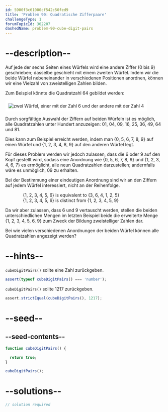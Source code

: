 ```yaml
---
id: 5900f3c61000cf542c50fed9
title: 'Problem 90: Quadratische Zifferpaare'
challengeType: 1
forumTopicId: 302207
dashedName: problem-90-cube-digit-pairs
---
```


# --description--

Auf jede der sechs Seiten eines Würfels wird eine andere Ziffer (0 bis 9) geschrieben; dasselbe geschieht mit einem zweiten Würfel. Indem wir die beide Würfel nebeneinander in verschiedenen Positionen anordnen, können wir eine Vielzahl von zweistelligen Zahlen bilden.

Zum Beispiel könnte die Quadratzahl 64 gebildet werden:

<img class="img-responsive center-block" alt="zwei Würfel, einer mit der Zahl 6 und der andere mit der Zahl 4" src="https://cdn-media-1.freecodecamp.org/project-euler/cube-digit-pairs.png" style="background-color: white; padding: 10px;" />

Durch sorgfältige Auswahl der Ziffern auf beiden Würfeln ist es möglich, alle Quadratzahlen unter Hundert anzuzeigen: 01, 04, 09, 16, 25, 36, 49, 64 und 81.

Dies kann zum Beispiel erreicht werden, indem man {0, 5, 6, 7, 8, 9} auf einen Würfel und {1, 2, 3, 4, 8, 9} auf den anderen Würfel legt.

Für dieses Problem werden wir jedoch zulassen, dass die 6 oder 9 auf den Kopf gestellt wird, sodass eine Anordnung wie {0, 5, 6, 7, 8, 9} und {1, 2, 3, 4, 6, 7} es ermöglicht, alle neun Quadratzahlen darzustellen; andernfalls wäre es unmöglich, 09 zu erhalten.

Bei der Bestimmung einer eindeutigen Anordnung sind wir an den Ziffern auf jedem Würfel interessiert, nicht an der Reihenfolge.

<div style="margin-left: 4em;">
  {1, 2, 3, 4, 5, 6} is equivalent to {3, 6, 4, 1, 2, 5}<br>
  {1, 2, 3, 4, 5, 6} is distinct from {1, 2, 3, 4, 5, 9}
</div>

Da wir aber zulassen, dass 6 und 9 vertauscht werden, stellen die beiden unterschiedlichen Mengen im letzten Beispiel beide die erweiterte Menge {1, 2, 3, 4, 5, 6, 9} zum Zweck der Bildung zweistelliger Zahlen dar.

Bei wie vielen verschiedenen Anordnungen der beiden Würfel können alle Quadratzahlen angezeigt werden?

# --hints--

`cubeDigitPairs()` sollte eine Zahl zurückgeben.

```js
assert(typeof cubeDigitPairs() === 'number');
```

`cubeDigitPairs()` sollte 1217 zurückgeben.

```js
assert.strictEqual(cubeDigitPairs(), 1217);
```

# --seed--

## --seed-contents--

```js
function cubeDigitPairs() {

  return true;
}

cubeDigitPairs();
```

# --solutions--

```js
// solution required
```
